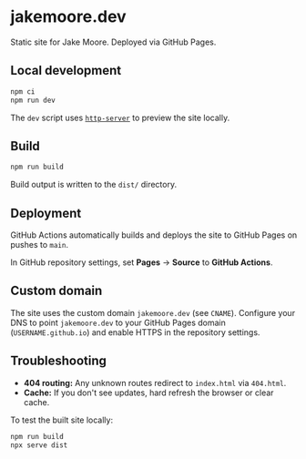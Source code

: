 # jakemoore.dev

Static site for Jake Moore. Deployed via GitHub Pages.

## Local development

```bash
npm ci
npm run dev
```

The `dev` script uses [`http-server`](https://www.npmjs.com/package/http-server) to preview the site locally.

## Build

```bash
npm run build
```

Build output is written to the `dist/` directory.

## Deployment

GitHub Actions automatically builds and deploys the site to GitHub Pages on pushes to `main`.

In GitHub repository settings, set **Pages** → **Source** to **GitHub Actions**.

## Custom domain

The site uses the custom domain `jakemoore.dev` (see `CNAME`).
Configure your DNS to point `jakemoore.dev` to your GitHub Pages domain (`USERNAME.github.io`) and enable HTTPS in the repository settings.

## Troubleshooting

- **404 routing:** Any unknown routes redirect to `index.html` via `404.html`.
- **Cache:** If you don't see updates, hard refresh the browser or clear cache.

To test the built site locally:

```bash
npm run build
npx serve dist
```

